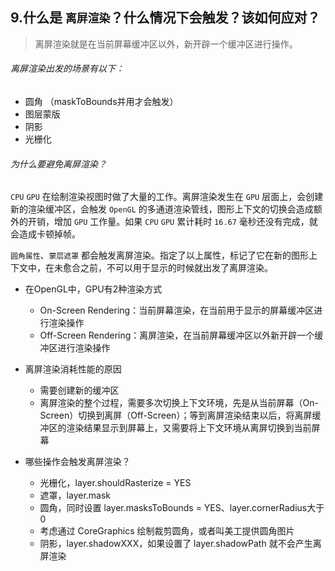 ## 9.什么是 `离屏渲染`？什么情况下会触发？该如何应对？

> 离屏渲染就是在当前屏幕缓冲区以外，新开辟一个缓冲区进行操作。


###### 离屏渲染出发的场景有以下：
* 圆角 （maskToBounds并用才会触发）
* 图层蒙版
* 阴影
* 光栅化


###### 为什么要避免离屏渲染？

`CPU` `GPU` 在绘制渲染视图时做了大量的工作。离屏渲染发生在 `GPU` 层面上，会创建新的渲染缓冲区，会触发 `OpenGL` 的多通道渲染管线，图形上下文的切换会造成额外的开销，增加 `GPU` 工作量。如果 `CPU`  `GPU` 累计耗时 `16.67` 毫秒还没有完成，就会造成卡顿掉帧。


`圆角属性`、`蒙层遮罩` 都会触发离屏渲染。指定了以上属性，标记了它在新的图形上下文中，在未愈合之前，不可以用于显示的时候就出发了离屏渲染。

- 在OpenGL中，GPU有2种渲染方式
    - On-Screen Rendering：当前屏幕渲染，在当前用于显示的屏幕缓冲区进行渲染操作
    - Off-Screen Rendering：离屏渲染，在当前屏幕缓冲区以外新开辟一个缓冲区进行渲染操作

- 离屏渲染消耗性能的原因
    - 需要创建新的缓冲区
    - 离屏渲染的整个过程，需要多次切换上下文环境，先是从当前屏幕（On-Screen）切换到离屏（Off-Screen）；等到离屏渲染结束以后，将离屏缓冲区的渲染结果显示到屏幕上，又需要将上下文环境从离屏切换到当前屏幕

- 哪些操作会触发离屏渲染？
    - 光栅化，layer.shouldRasterize = YES
    - 遮罩，layer.mask
    - 圆角，同时设置 layer.masksToBounds = YES、layer.cornerRadius大于0
    - 考虑通过 CoreGraphics 绘制裁剪圆角，或者叫美工提供圆角图片
    - 阴影，layer.shadowXXX，如果设置了 layer.shadowPath 就不会产生离屏渲染




